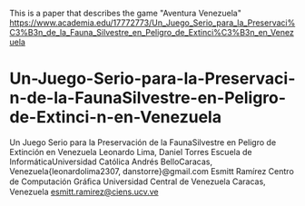 This is a paper that describes the game "Aventura Venezuela" https://www.academia.edu/17772773/Un_Juego_Serio_para_la_Preservaci%C3%B3n_de_la_Fauna_Silvestre_en_Peligro_de_Extinci%C3%B3n_en_Venezuela

# Un-Juego-Serio-para-la-Preservaci-n-de-la-FaunaSilvestre-en-Peligro-de-Extinci-n-en-Venezuela
  Un Juego Serio para la Preservación de la FaunaSilvestre en Peligro de Extinción en Venezuela Leonardo   Lima,   Daniel   Torres Escuela   de   InformáticaUniversidad   Católica   Andrés   BelloCaracas,   Venezuela{leonardolima2307,   danstorre}@gmail.com Esmitt   Ramírez Centro   de   Computación   Gráﬁca   Universidad   Central   de   Venezuela   Caracas,   Venezuela esmitt.ramirez@ciens.ucv.ve
